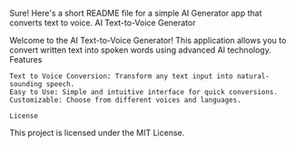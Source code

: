 Sure! Here's a short README file for a simple AI Generator app that converts text to voice.
AI Text-to-Voice Generator

Welcome to the AI Text-to-Voice Generator! This application allows you to convert written text into spoken words using advanced AI technology.
Features

    Text to Voice Conversion: Transform any text input into natural-sounding speech.
    Easy to Use: Simple and intuitive interface for quick conversions.
    Customizable: Choose from different voices and languages.

    License

This project is licensed under the MIT License.
